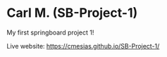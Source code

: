 # Carl M. (SB-Project-1)
 My first springboard project 1!

Live website: https://cmesias.github.io/SB-Project-1/
